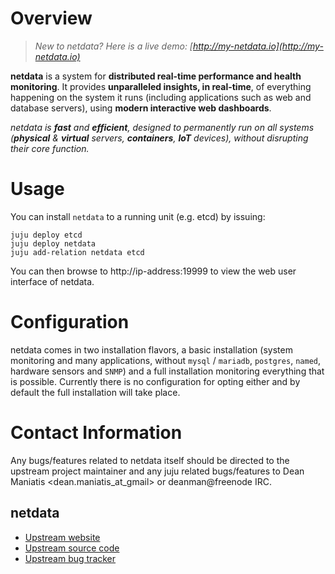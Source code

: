 # Overview

> *New to netdata? Here is a live demo: [http://my-netdata.io](http://my-netdata.io)*

**netdata** is a system for **distributed real-time performance and health monitoring**.
It provides **unparalleled insights, in real-time**, of everything happening on the
system it runs (including applications such as web and database servers), using
**modern interactive web dashboards**.

_netdata is **fast** and **efficient**, designed to permanently run on all systems
(**physical** & **virtual** servers, **containers**, **IoT** devices), without
disrupting their core function._

# Usage

You can install `netdata` to a running unit (e.g. etcd) by issuing:

    juju deploy etcd
    juju deploy netdata
    juju add-relation netdata etcd

You can then browse to http://ip-address:19999 to view the web user interface of netdata.


# Configuration

netdata comes in two installation flavors, a basic installation (system monitoring and many applications, without `mysql` / `mariadb`, `postgres`, `named`, hardware sensors and `SNMP`) and a full installation monitoring everything that is possible. Currently there is no configuration for opting either and by default the full installation will take place.

# Contact Information
Any bugs/features related to netdata itself should be directed to the upstream project maintainer and any juju related bugs/features to Dean Maniatis <dean.maniatis_at_gmail> or deanman@freenode IRC.

## netdata

- [Upstream website](http://my-netdata.io/)
- [Upstream source code](https://github.com/firehol/netdata)
- [Upstream bug tracker](https://github.com/firehol/netdata/issues)
